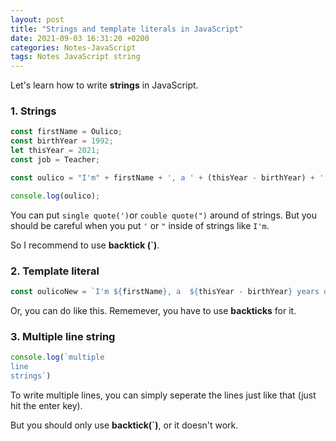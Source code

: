 ```yaml
---
layout: post
title: "Strings and template literals in JavaScript"
date: 2021-09-03 16:31:20 +0200
categories: Notes-JavaScript
tags: Notes JavaScript string
---
```


Let's learn how to write **strings** in JavaScript.



### 1. Strings

``` js
const firstName = Oulico;
const birthYear = 1992;
let thisYear = 2021;
const job = Teacher;

const oulico = "I'm" + firstName + ', a ' + (thisYear - birthYear) + ' years old ' + job + '!';

console.log(oulico);
```



You can put `single quote(')`or `couble quote(")` around of strings. But you should be careful when you put `'` or `"` inside of strings like `I'm`. 

So I recommend to use **backtick (`)**.



### 2. Template literal

``` js
const oulicoNew = `I'm ${firstName}, a  ${thisYear - birthYear} years old ${job}!`
```

Or, you can do like this. Rememever, you have to use **backticks** for it.



### 3. Multiple line string

```js
console.log(`multiple
line
strings`)
```



To write multiple lines, you can simply seperate the lines just like that (just hit the enter key).

But you should only use **backtick(`)**, or it doesn't work.



 

